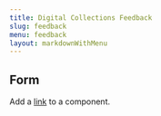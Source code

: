 ```yaml
---
title: Digital Collections Feedback
slug: feedback
menu: feedback
layout: markdownWithMenu
---
```


## Form
Add a <a href="http://www.nd.edu">link</a> to a component.

